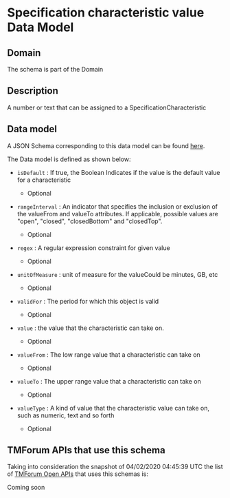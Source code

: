 # Specification characteristic value Data Model

## Domain

The  schema is part of the  Domain

## Description

A number or text that can be assigned to a SpecificationCharacteristic

## Data model

A JSON Schema corresponding to this data model can be found
[here](https://github.com/tmforum-rand/schemas/blob/candidates/Common/SpecificationCharacteristicValue.schema.json).

The Data model is defined as shown below:
- `isDefault` : If true, the Boolean Indicates if the value is the default value for a characteristic

  - Optional

- `rangeInterval` : An indicator that specifies the inclusion or exclusion of the valueFrom and valueTo attributes. If applicable, possible values are &quot;open&quot;, &quot;closed&quot;, &quot;closedBottom&quot; and &quot;closedTop&quot;.

  - Optional

- `regex` : A regular expression constraint for given value

  - Optional

- `unitOfMeasure` : unit of measure for the valueCould be minutes, GB, etc

  - Optional

- `validFor` : The period for which this object is valid

  - Optional

- `value` : the  value that the characteristic can take on.

  - Optional

- `valueFrom` : The low range value that a characteristic can take on

  - Optional

- `valueTo` : The upper range value that a characteristic can take on

  - Optional

- `valueType` : A kind of value that the characteristic value can take on, such as numeric, text and so forth

  - Optional





## TMForum APIs that use this schema

Taking into consideration the snapshot of 04/02/2020 04:45:39 UTC the list of [TMForum Open APIs](https://www.tmforum.org/open-apis/) that uses this schemas is:

Coming soon